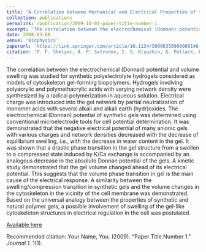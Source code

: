 ```yaml
---
title: "A Correlation between Mechanical and Electrical Properties of the Synthetic Hydrogel Chosen as an Experimental Model of Cytoskeleton"
collection: publications
permalink: /publication/2009-10-01-paper-title-number-1
excerpt: 'The correlation between the electrochemical (Donnan) potential and volume swelling was studied for synthetic polyelectrolyte hydrogels considered as models of cytoskeleton gel-forming biopolymers'
date: 2008-03-08
venue: 'Biophysics'
paperurl: 'https://link.springer.com/article/10.1134/S0006350908060146'
citation: 'T. F. Shklyar, A. P. Safronov, I. S. Klyuzhin, G. Pollack, F. A. Blyakhman (2008). &quot;A Correlation between Mechanical and Electrical Properties of the Synthetic Hydrogel Chosen as an Experimental Model of Cytoskeleton&quot; <i>Biophysics</i>. 53(6), pp. 544-9'
---
```

The correlation between the electrochemical (Donnan) potential and volume swelling was studied for synthetic polyelectrolyte hydrogels considered as models of cytoskeleton gel-forming biopolymers. Hydrogels involving polyacrylic and polymethacrylic acids with varying network density were synthesized by a radical polymerization in aqueous solution. Electrical charge was introduced into the gel network by partial neutralization of monomer acids with several alkali and alkali earth (hydr)oxides. The electrochemical (Donnan) potential of synthetic gels was determined using conventional microelectrode tools for cell potential determination. It was demonstrated that the negative electrical potential of many anionic gels with various charges and network densities decreased with the decrease of equilibrium swelling, i.e., with the decrease in water content in the gel. It was shown that a drastic phase transition in the gel structure from a swollen to a compressed state induced by K/Ca exchange is accompanied by an analogous decrease in the absolute Donnan potential of the gels. A kinetic study demonstrated that the gel volume changed ahead of its electrical potential. This suggests that the volume phase transition in gel is the main cause of the electrical response. A similarity between the swelling/compression transition in synthetic gels and the volume changes in the cytoskeleton in the vicinity of the cell membrane was demonstrated. Based on the universal analogy between the properties of synthetic and natural polymer gels, a possible involvement of swelling of the gel-like cytoskeleton structures in electrical regulation in the cell was postulated.

[Available here](https://link.springer.com/article/10.1134/S0006350908060146)

Recommended citation: Your Name, You. (2009). "Paper Title Number 1." <i>Journal 1</i>. 1(1).
